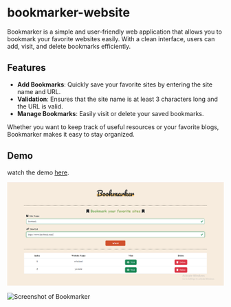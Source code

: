 # bookmarker-website
Bookmarker is a simple and user-friendly web application that allows you to bookmark your favorite websites easily. With a clean interface, users can add, visit, and delete bookmarks efficiently.

## Features
- **Add Bookmarks**: Quickly save your favorite sites by entering the site name and URL.
- **Validation**: Ensures that the site name is at least 3 characters long and the URL is valid.
- **Manage Bookmarks**: Easily visit or delete your saved bookmarks.

Whether you want to keep track of useful resources or your favorite blogs, Bookmarker makes it easy to stay organized.

## Demo
watch the demo [here](https://drive.google.com/file/d/10QdOkhbo_TeJMi_tV6d7hoWO9HLovpAl/view?usp=sharing).

![Screenshot of Bookmarker](https://github.com/yasminyasserhebishy/Bookmarker/blob/master/bookmark.PNG?raw=true)

![Screenshot of Bookmarker](https://private-user-images.githubusercontent.com/176495433/366576661-0ee39aff-7bd1-4fff-b08e-9dda61c8e2d2.PNG?jwt=eyJhbGciOiJIUzI1NiIsInR5cCI6IkpXVCJ9.eyJpc3MiOiJnaXRodWIuY29tIiwiYXVkIjoicmF3LmdpdGh1YnVzZXJjb250ZW50LmNvbSIsImtleSI6ImtleTUiLCJleHAiOjE3MjYwNzg4MDcsIm5iZiI6MTcyNjA3ODUwNywicGF0aCI6Ii8xNzY0OTU0MzMvMzY2NTc2NjYxLTBlZTM5YWZmLTdiZDEtNGZmZi1iMDhlLTlkZGE2MWM4ZTJkMi5QTkc_WC1BbXotQWxnb3JpdGhtPUFXUzQtSE1BQy1TSEEyNTYmWC1BbXotQ3JlZGVudGlhbD1BS0lBVkNPRFlMU0E1M1BRSzRaQSUyRjIwMjQwOTExJTJGdXMtZWFzdC0xJTJGczMlMkZhd3M0X3JlcXVlc3QmWC1BbXotRGF0ZT0yMDI0MDkxMVQxODE1MDdaJlgtQW16LUV4cGlyZXM9MzAwJlgtQW16LVNpZ25hdHVyZT04ZWMyM2Y2ZWYwNDlkNGZhOTQ5YTE0YjRkYjNhOTFlM2VhMjYzNjBkYzAxOWU2Y2MzZTEyYTkwZWY1YWJlNmNmJlgtQW16LVNpZ25lZEhlYWRlcnM9aG9zdCZhY3Rvcl9pZD0wJmtleV9pZD0wJnJlcG9faWQ9MCJ9.L0Bmrw9YsxnPnlaT1hM-q-n2asDaT6Dt-DA5KdgpvO0)


